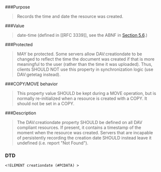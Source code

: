 <!-- --- title: DAV::creationdate -->
<!-- --- link_title: DAV:creationdate -->
<!-- --- current_spec: RFC 4918 -->
<!-- --- current_spec_rfc_number: 4918 -->
<!-- --- current_spec_rfc_section: 15.1 -->
<!-- --- xml_namespace: DAV: -->
<!-- --- xml_element: creationdate -->
<!-- --- type: property -->
<!-- --- purpose: Records the time and date the resource was created. -->
<!-- --- value: date-time -->
<!-- --- protected: MAY -->
<!-- --- allprop: MUST -->
<!-- --- valid_for: all DAV compliant resources -->

<!-- >>> property-summary-box --><!-- <<< -->

<!-- below is a list of common sections for property definitions. Adjust the list as needed. Don't forget to block-quote any text that's copied from the RFC -->

###Purpose
> Records the time and date the resource was created.

###Value
> date-time (defined in [[RFC 3339]], see the ABNF in [Section 5.6](http://tools.ietf.org/html/rfc3339#section-5.6).)

###Protected
> MAY be protected.  Some servers allow DAV:creationdate to be changed to reflect the time the document was created if that is more meaningful to the user (rather than the time it was uploaded). Thus, clients SHOULD NOT use this property in synchronization logic (use DAV:getetag instead).

###COPY/MOVE behavior
> This property value SHOULD be kept during a MOVE operation, but is normally re-initialized when a resource is created with a COPY. It should not be set in a COPY.

###Description
> The DAV:creationdate property SHOULD be defined on all DAV compliant resources.  If present, it contains a timestamp of the moment when the resource was created. Servers that are incapable of persistently recording the creation date SHOULD instead leave it undefined (i.e. report "Not Found").

### DTD
> 
```
<!ELEMENT creationdate (#PCDATA) >
```
